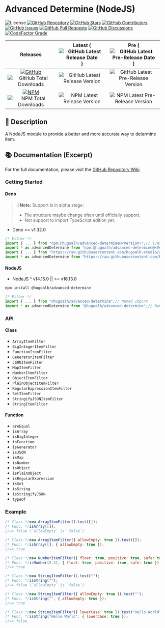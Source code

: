 # Advanced Determine (NodeJS)

![License](https://img.shields.io/static/v1?label=License&message=MIT&style=flat-square "License")
[![GitHub Repository](https://img.shields.io/badge/Repository-181717?logo=github&logoColor=ffffff&style=flat-square "GitHub Repository")](https://github.com/hugoalh-studio/advanced-determine-nodejs)
[![GitHub Stars](https://img.shields.io/github/stars/hugoalh-studio/advanced-determine-nodejs?label=Stars&logo=github&logoColor=ffffff&style=flat-square "GitHub Stars")](https://github.com/hugoalh-studio/advanced-determine-nodejs/stargazers)
[![GitHub Contributors](https://img.shields.io/github/contributors/hugoalh-studio/advanced-determine-nodejs?label=Contributors&logo=github&logoColor=ffffff&style=flat-square "GitHub Contributors")](https://github.com/hugoalh-studio/advanced-determine-nodejs/graphs/contributors)
[![GitHub Issues](https://img.shields.io/github/issues-raw/hugoalh-studio/advanced-determine-nodejs?label=Issues&logo=github&logoColor=ffffff&style=flat-square "GitHub Issues")](https://github.com/hugoalh-studio/advanced-determine-nodejs/issues)
[![GitHub Pull Requests](https://img.shields.io/github/issues-pr-raw/hugoalh-studio/advanced-determine-nodejs?label=Pull%20Requests&logo=github&logoColor=ffffff&style=flat-square "GitHub Pull Requests")](https://github.com/hugoalh-studio/advanced-determine-nodejs/pulls)
[![GitHub Discussions](https://img.shields.io/github/discussions/hugoalh-studio/advanced-determine-nodejs?label=Discussions&logo=github&logoColor=ffffff&style=flat-square "GitHub Discussions")](https://github.com/hugoalh-studio/advanced-determine-nodejs/discussions)
[![CodeFactor Grade](https://img.shields.io/codefactor/grade/github/hugoalh-studio/advanced-determine-nodejs?label=Grade&logo=codefactor&logoColor=ffffff&style=flat-square "CodeFactor Grade")](https://www.codefactor.io/repository/github/hugoalh-studio/advanced-determine-nodejs)

| **Releases** | **Latest** (![GitHub Latest Release Date](https://img.shields.io/github/release-date/hugoalh-studio/advanced-determine-nodejs?label=&style=flat-square "GitHub Latest Release Date")) | **Pre** (![GitHub Latest Pre-Release Date](https://img.shields.io/github/release-date-pre/hugoalh-studio/advanced-determine-nodejs?label=&style=flat-square "GitHub Latest Pre-Release Date")) |
|:-:|:-:|:-:|
| [![GitHub](https://img.shields.io/badge/GitHub-181717?logo=github&logoColor=ffffff&style=flat-square "GitHub")](https://github.com/hugoalh-studio/advanced-determine-nodejs/releases) ![GitHub Total Downloads](https://img.shields.io/github/downloads/hugoalh-studio/advanced-determine-nodejs/total?label=&style=flat-square "GitHub Total Downloads") | ![GitHub Latest Release Version](https://img.shields.io/github/release/hugoalh-studio/advanced-determine-nodejs?sort=semver&label=&style=flat-square "GitHub Latest Release Version") | ![GitHub Latest Pre-Release Version](https://img.shields.io/github/release/hugoalh-studio/advanced-determine-nodejs?include_prereleases&sort=semver&label=&style=flat-square "GitHub Latest Pre-Release Version") |
| [![NPM](https://img.shields.io/badge/NPM-CB3837?logo=npm&logoColor=ffffff&style=flat-square "NPM")](https://www.npmjs.com/package/@hugoalh/advanced-determine) ![NPM Total Downloads](https://img.shields.io/npm/dt/@hugoalh/advanced-determine?label=&style=flat-square "NPM Total Downloads") | ![NPM Latest Release Version](https://img.shields.io/npm/v/@hugoalh/advanced-determine/latest?label=&style=flat-square "NPM Latest Release Version") | ![NPM Latest Pre-Release Version](https://img.shields.io/npm/v/@hugoalh/advanced-determine/pre?label=&style=flat-square "NPM Latest Pre-Release Version") |

## 📝 Description

A NodeJS module to provide a better and more accurate way to determine item.

## 📚 Documentation (Excerpt)

For the full documentation, please visit the [GitHub Repository Wiki](https://github.com/hugoalh-studio/advanced-determine-nodejs/wiki).

### Getting Started

#### Deno

> **ℹ️ Note:** Support is in alpha stage:
>
> - File structure maybe change often until officially support.
> - Not support to import TypeScript edition yet.

- Deno >= v1.32.0

```ts
/* Either */
import { ... } from "npm:@hugoalh/advanced-determine@<Version>";// [JavaScript] NPM Named Import
import * as advancedDetermine from "npm:@hugoalh/advanced-determine@<Version>";// [JavaScript] NPM Namespace Import
import { ... } from "https://raw.githubusercontent.com/hugoalh-studio/advanced-determine-nodejs/<Version>/dist/main.js";// [JavaScript] GitHub Repository Named Import
import * as advancedDetermine from "https://raw.githubusercontent.com/hugoalh-studio/advanced-determine-nodejs/<Version>/dist/main.js";// [JavaScript] GitHub Repository Namespace Import
```

#### NodeJS

- NodeJS ^ v14.15.0 \|\| >= v16.13.0

```sh
npm install @hugoalh/advanced-determine
```

```js
/* Either */
import { ... } from "@hugoalh/advanced-determine";// Named Import
import * as advancedDetermine from "@hugoalh/advanced-determine";// Namespace Import
```

### API

#### Class

- `ArrayItemFilter`
- `BigIntegerItemFilter`
- `FunctionItemFilter`
- `GeneratorItemFilter`
- `JSONItemFilter`
- `MapItemFilter`
- `NumberItemFilter`
- `ObjectItemFilter`
- `PlainObjectItemFilter`
- `RegularExpressionItemFilter`
- `SetItemFilter`
- `StringifyJSONItemFilter`
- `StringItemFilter`

#### Function

- `areEqual`
- `isArray`
- `isBigInteger`
- `isFunction`
- `isGenerator`
- `isJSON`
- `isMap`
- `isNumber`
- `isObject`
- `isPlainObject`
- `isRegularExpression`
- `isSet`
- `isString`
- `isStringifyJSON`
- `typeOf`

### Example

```js
/* Class */new ArrayItemFilter().test([]);
/* Func. */isArray([]);
//=> false (`allowEmpty` is `false`)

/* Class */new ArrayItemFilter({ allowEmpty: true }).test([]);
/* Func. */isArray([], { allowEmpty: true });
//=> true

/* Class */new NumberItemFilter({ float: true, positive: true, safe: true }).test(8.31);
/* Func. */isNumber(8.31, { float: true, positive: true, safe: true });
//=> true

/* Class */new StringItemFilter().test("");
/* Func. */isString("");
//=> false (`allowEmpty` is `false`)

/* Class */new StringItemFilter({ allowEmpty: true }).test("");
/* Func. */isString("", { allowEmpty: true });
//=> true

/* Class */new StringItemFilter({ lowerCase: true }).test("Hello World");
/* Func. */isString("Hello World", { lowerCase: true });
//=> false
```
